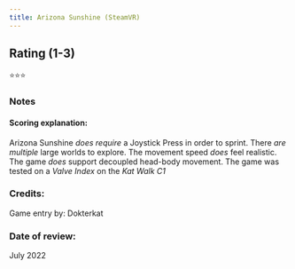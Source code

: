 ```yaml
---
title: Arizona Sunshine (SteamVR)
---
```


## Rating (1-3)
⭐⭐⭐

### Notes


#### Scoring explanation:
Arizona Sunshine *does require* a Joystick Press in order to sprint.
There *are multiple* large worlds to explore.
The movement speed *does* feel realistic.
The game *does* support decoupled head-body movement.
The game was tested on a *Valve Index* on the *Kat Walk C1*

### Credits:
Game entry by: Dokterkat

### Date of review:
July 2022

